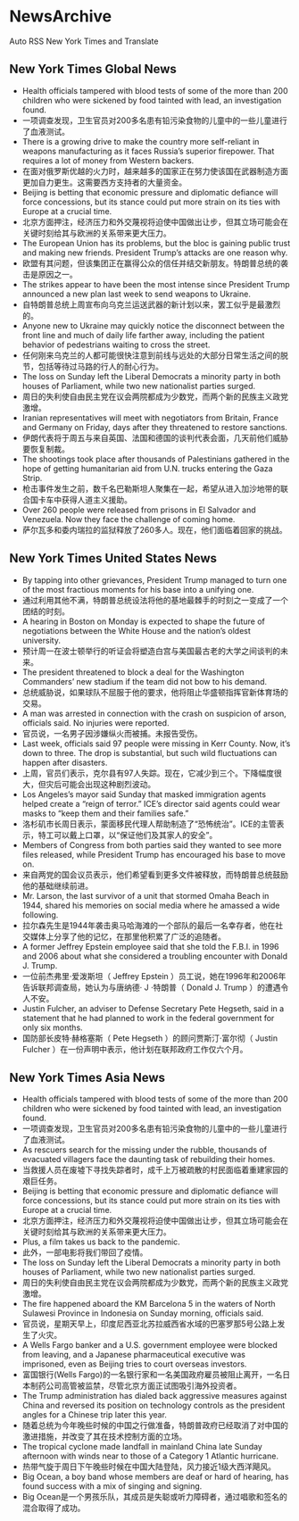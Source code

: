 # NewsArchive
Auto RSS New York Times and Translate

## New York Times Global News
* Health officials tampered with blood tests of some of the more than 200 children who were sickened by food tainted with lead, an investigation found.
* 一项调查发现，卫生官员对200多名患有铅污染食物的儿童中的一些儿童进行了血液测试。
* There is a growing drive to make the country more self-reliant in weapons manufacturing as it faces Russia’s superior firepower. That requires a lot of money from Western backers.
* 在面对俄罗斯优越的火力时，越来越多的国家正在努力使该国在武器制造方面更加自力更生。这需要西方支持者的大量资金。
* Beijing is betting that economic pressure and diplomatic defiance will force concessions, but its stance could put more strain on its ties with Europe at a crucial time.
* 北京方面押注，经济压力和外交蔑视将迫使中国做出让步，但其立场可能会在关键时刻给其与欧洲的关系带来更大压力。
* The European Union has its problems, but the bloc is gaining public trust and making new friends. President Trump’s attacks are one reason why.
* 欧盟有其问题，但该集团正在赢得公众的信任并结交新朋友。特朗普总统的袭击是原因之一。
* The strikes appear to have been the most intense since President Trump announced a new plan last week to send weapons to Ukraine.
* 自特朗普总统上周宣布向乌克兰运送武器的新计划以来，罢工似乎是最激烈的。
* Anyone new to Ukraine may quickly notice the disconnect between the front line and much of daily life farther away, including the patient behavior of pedestrians waiting to cross the street.
* 任何刚来乌克兰的人都可能很快注意到前线与远处的大部分日常生活之间的脱节，包括等待过马路的行人的耐心行为。
* The loss on Sunday left the Liberal Democrats a minority party in both houses of Parliament, while two new nationalist parties surged.
* 周日的失利使自由民主党在议会两院都成为少数党，而两个新的民族主义政党激增。
* Iranian representatives will meet with negotiators from Britain, France and Germany on Friday, days after they threatened to restore sanctions.
* 伊朗代表将于周五与来自英国、法国和德国的谈判代表会面，几天前他们威胁要恢复制裁。
* The shootings took place after thousands of Palestinians gathered in the hope of getting humanitarian aid from U.N. trucks entering the Gaza Strip.
* 枪击事件发生之前，数千名巴勒斯坦人聚集在一起，希望从进入加沙地带的联合国卡车中获得人道主义援助。
* Over 260 people were released from prisons in El Salvador and Venezuela. Now they face the challenge of coming home.
* 萨尔瓦多和委内瑞拉的监狱释放了260多人。现在，他们面临着回家的挑战。

## New York Times United States News
* By tapping into other grievances, President Trump managed to turn one of the most fractious moments for his base into a unifying one.
* 通过利用其他不满，特朗普总统设法将他的基地最棘手的时刻之一变成了一个团结的时刻。
* A hearing in Boston on Monday is expected to shape the future of negotiations between the White House and the nation’s oldest university.
* 预计周一在波士顿举行的听证会将塑造白宫与美国最古老的大学之间谈判的未来。
* The president threatened to block a deal for the Washington Commanders’ new stadium if the team did not bow to his demand.
* 总统威胁说，如果球队不屈服于他的要求，他将阻止华盛顿指挥官新体育场的交易。
* A man was arrested in connection with the crash on suspicion of arson, officials said. No injuries were reported.
* 官员说，一名男子因涉嫌纵火而被捕。未报告受伤。
* Last week, officials said 97 people were missing in Kerr County. Now, it’s down to three. The drop is substantial, but such wild fluctuations can happen after disasters.
* 上周，官员们表示，克尔县有97人失踪。现在，它减少到三个。下降幅度很大，但灾后可能会出现这种剧烈波动。
* Los Angeles’s mayor said Sunday that masked immigration agents helped create a “reign of terror.” ICE’s director said agents could wear masks to “keep them and their families safe.”
* 洛杉矶市长周日表示，蒙面移民代理人帮助制造了“恐怖统治”。ICE的主管表示，特工可以戴上口罩，以“保证他们及其家人的安全”。
* Members of Congress from both parties said they wanted to see more files released, while President Trump has encouraged his base to move on.
* 来自两党的国会议员表示，他们希望看到更多文件被释放，而特朗普总统鼓励他的基础继续前进。
* Mr. Larson, the last survivor of a unit that stormed Omaha Beach in 1944, shared his memories on social media where he amassed a wide following.
* 拉尔森先生是1944年袭击奥马哈海滩的一个部队的最后一名幸存者，他在社交媒体上分享了他的记忆，在那里他积累了广泛的追随者。
* A former Jeffrey Epstein employee said that she told the F.B.I. in 1996 and 2006 about what she considered a troubling encounter with Donald J. Trump.
* 一位前杰弗里·爱泼斯坦（ Jeffrey Epstein ）员工说，她在1996年和2006年告诉联邦调查局，她认为与唐纳德· J ·特朗普（ Donald J. Trump ）的遭遇令人不安。
* Justin Fulcher, an adviser to Defense Secretary Pete Hegseth, said in a statement that he had planned to work in the federal government for only six months.
* 国防部长皮特·赫格塞斯（ Pete Hegseth ）的顾问贾斯汀·富尔彻（ Justin Fulcher ）在一份声明中表示，他计划在联邦政府工作仅六个月。

## New York Times Asia News
* Health officials tampered with blood tests of some of the more than 200 children who were sickened by food tainted with lead, an investigation found.
* 一项调查发现，卫生官员对200多名患有铅污染食物的儿童中的一些儿童进行了血液测试。
* As rescuers search for the missing under the rubble, thousands of evacuated villagers face the daunting task of rebuilding their homes.
* 当救援人员在废墟下寻找失踪者时，成千上万被疏散的村民面临着重建家园的艰巨任务。
* Beijing is betting that economic pressure and diplomatic defiance will force concessions, but its stance could put more strain on its ties with Europe at a crucial time.
* 北京方面押注，经济压力和外交蔑视将迫使中国做出让步，但其立场可能会在关键时刻给其与欧洲的关系带来更大压力。
* Plus, a film takes us back to the pandemic.
* 此外，一部电影将我们带回了疫情。
* The loss on Sunday left the Liberal Democrats a minority party in both houses of Parliament, while two new nationalist parties surged.
* 周日的失利使自由民主党在议会两院都成为少数党，而两个新的民族主义政党激增。
* The fire happened aboard the KM Barcelona 5 in the waters of North Sulawesi Province in Indonesia on Sunday morning, officials said.
* 官员说，星期天早上，印度尼西亚北苏拉威西省水域的巴塞罗那5号公路上发生了火灾。
* A Wells Fargo banker and a U.S. government employee were blocked from leaving, and a Japanese pharmaceutical executive was imprisoned, even as Beijing tries to court overseas investors.
* 富国银行(Wells Fargo)的一名银行家和一名美国政府雇员被阻止离开，一名日本制药公司高管被监禁，尽管北京方面正试图吸引海外投资者。
* The Trump administration has dialed back aggressive measures against China and reversed its position on technology controls as the president angles for a Chinese trip later this year.
* 随着总统为今年晚些时候的中国之行做准备，特朗普政府已经取消了对中国的激进措施，并改变了其在技术控制方面的立场。
* The tropical cyclone made landfall in mainland China late Sunday afternoon with winds near to those of a Category 1 Atlantic hurricane.
* 热带气旋于周日下午晚些时候在中国大陆登陆，风力接近1级大西洋飓风。
* Big Ocean, a boy band whose members are deaf or hard of hearing, has found success with a mix of singing and signing.
* Big Ocean是一个男孩乐队，其成员是失聪或听力障碍者，通过唱歌和签名的混合取得了成功。

